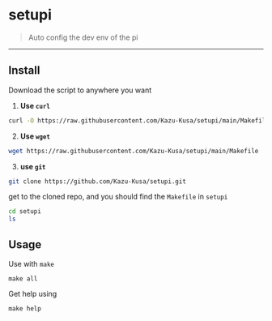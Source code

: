 # setupi
> Auto config the dev env of the pi
---

## Install

Download the script to anywhere you want

1. **Use `curl`**
```bash
curl -O https://raw.githubusercontent.com/Kazu-Kusa/setupi/main/Makefile
```

2. **Use `wget`**
```bash
wget https://raw.githubusercontent.com/Kazu-Kusa/setupi/main/Makefile
```

3. **use `git`**
   
```bash
git clone https://github.com/Kazu-Kusa/setupi.git
```
   get to the cloned repo, and you should find the `Makefile` in `setupi`
```bash
cd setupi
ls
```


## Usage

Use with `make`

```shell
make all
``` 
Get help using

```shell
make help
```
